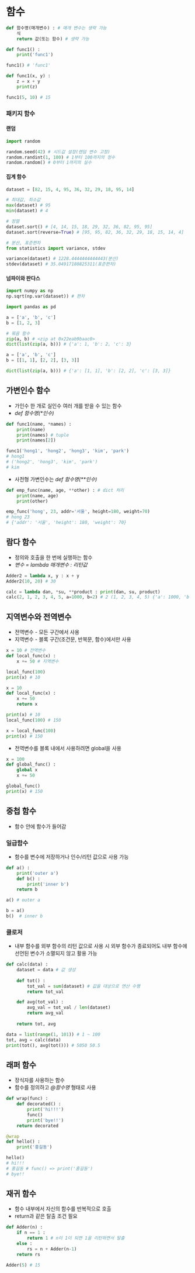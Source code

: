 # 함수
```python
def 함수명(매개변수) : # 매개 변수는 생략 가능
    식
    return 값(또는 함수) # 생략 가능
```
```python
def func1() :
    print('func1')

func1() # 'func1'
```

```python
def func1(x, y) :
    z = x + y
    print(z)

func1(5, 10) # 15
```

### 패키지 함수
#### 랜덤
```python
import random

random.seed(42) # 시드값 설정(랜덤 변수 고정)
random.randint(1, 100) # 1부터 100까지의 정수
random.random() # 0부터 1까지의 실수
```

#### 집계 함수
```python
dataset = [82, 15, 4, 95, 36, 32, 29, 18, 95, 14]

# 최대값, 최소값
max(dataset) # 95
min(dataset) # 4

# 정렬
dataset.sort() # [4, 14, 15, 18, 29, 32, 36, 82, 95, 95]
dataset.sort(reverse=True) # [95, 95, 82, 36, 32, 29, 18, 15, 14, 4]

# 분산, 표준편차
from statistics import variance, stdev

variance(dataset) # 1228.4444444444443(분산)
stdev(dataset) # 35.04917180825311(표준편차)
```

#### 넘파이와 판다스
```python
import numpy as np
np.sqrt(np.var(dataset)) # 편차

import pandas as pd

a = ['a', 'b', 'c']
b = [1, 2, 3]

# 묶음 함수
zip(a, b) # <zip at 0x22eab9baac0>
dict(list(zip(a, b))) # {'a': 1, 'b': 2, 'c': 3}

a = ['a', 'b', 'c']
b = [[1, 1], [2, 2], [3, 3]]

dict(list(zip(a, b))) # {'a': [1, 1], 'b': [2, 2], 'c': [3, 3]}
```

## 가변인수 함수
- 가인수 한 개로 실인수 여러 개를 받을 수 있는 함수
- *def 함수명(\*인수)*
```python
def func1(name, *names) :
    print(name)
    print(names) # tuple
    print(names[2])

func1('hong1', 'hong2', 'hong3', 'kim', 'park')
# hong1
# ('hong2', 'hong3', 'kim', 'park')
# kim
```

- 사전형 가변인수는  *def 함수명(\*\*인수)*
```python
def emp_func(name, age, **other) : # dict 처리
    print(name, age)
    print(other)

emp_func('hong', 23, addr='서울', height=180, weight=70)
# hong 23
# {'addr': '서울', 'height': 180, 'weight': 70}
```

## 람다 함수
- 정의와 호출을 한 번에 실행하는 함수
- *변수 = lambda 매개변수 : 리턴값*
```python
Adder2 = lambda x, y : x + y
Adder2(10, 20) # 30

calc = lambda dan, *su, **product : print(dan, su, product)
calc(2, 1, 2, 3, 4, 5, a=1000, b=2) # 2 (1, 2, 3, 4, 5) {'a': 1000, 'b': 2}
```

## 지역변수와 전역변수
- 전역변수 - 모든 구간에서 사용
- 지역변수 - 블록 구간(조건문, 반복문, 함수)에서만 사용
```python
x = 10 # 전역변수
def local_func(x) :
    x += 50 # 지역변수

local_func(100)
print(x) # 10
```
```python
x = 10
def local_func(x) :
    x += 50
    return x

print(x) # 10
local_func(100) # 150

x = local_func(100)
print(x) # 150
```
- 전역변수를 블록 내에서 사용하려면 global을 사용
```python
x = 100
def global_func() :
    global x
    x += 50

global_func()
print(x) # 150
```

## 중첩 함수
- 함수 안에 함수가 들어감

### 일급함수
- 함수를 변수에 저장하거나 인수/리턴 값으로 사용 가능
```python
def a() :
    print('outer a')
    def b() :
        print('inner b')
    return b

a() # outer a

b = a()
b()  # inner b
```

### 클로저
- 내부 함수를 외부 함수의 리턴 값으로 사용 시 외부 함수가 종료되어도 내부 함수에 선언된 변수가 소멸되지 않고 활용 가능
```python
def calc(data) :
    dataset = data # 값 생성
    
    def tot() :
        tot_val = sum(dataset) # 값을 대상으로 연산 수행
        return tot_val

    def avg(tot_val) :
        avg_val = tot_val / len(dataset)
        return avg_val
    
    return tot, avg

data = list(range(1, 101)) # 1 ~ 100
tot, avg = calc(data)
print(tot(), avg(tot())) # 5050 50.5
```

## 래퍼 함수
- 장식자를 사용하는 함수
- 함수를 정의하고 *@함수명* 형태로 사용
```python
def wrap(func) :
    def decorated() :
        print('hi!!!')
        func()
        print('bye!!')
    return decorated

@wrap
def hello() :
    print('홍길동')

hello()
# hi!!!
# 홍길동 # func() => print('홍길동')
# bye!!
```

## 재귀 함수
- 함수 내부에서 자신의 함수를 반복적으로 호출
- return과 같은 탈출 조건 필요
```python
def Adder(n) :
    if n == 1 :
        return 1 # n이 1이 되면 1을 리턴하면서 탈출
    else :
        rs = n + Adder(n-1)
    return rs

Adder(5) # 15
```
